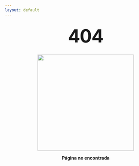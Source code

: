 ```yaml
---
layout: default
---
```


<style type="text/css" media="screen">
  .container {
    margin: 10px auto;
    max-width: 600px;
    text-align: center;
  }
  h1 {
    margin: 30px 0;
    font-size: 4em;
    line-height: 1;
    letter-spacing: -1px;
  }
</style>

<div class="container">
  <h1>404</h1>
  <div style="text-align:center"><img src ="{{site.sitio}}{{site.sitiobase}}/assets/img/404.png" style="width: 300px;" /></div>
  <p><strong>Página no encontrada</strong></p>
</div>